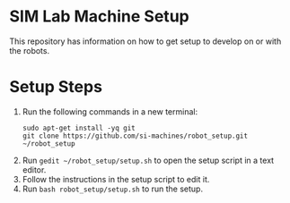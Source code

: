 # SIM Lab Machine Setup
This repository has information on how to get setup to develop on or with the robots.

# Setup Steps

1. Run the following commands in a new terminal:
    ```
    sudo apt-get install -yq git
    git clone https://github.com/si-machines/robot_setup.git ~/robot_setup
    ```
2. Run `gedit ~/robot_setup/setup.sh` to open the setup script in a text editor.
3. Follow the instructions in the setup script to edit it.
3. Run `bash robot_setup/setup.sh` to run the setup.
